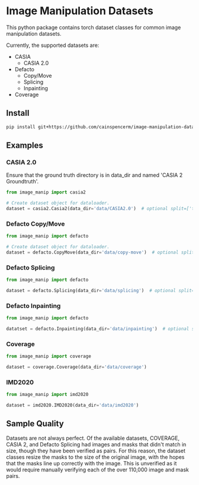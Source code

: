 # Image Manipulation Datasets

This python package contains torch dataset classes for common image manipulation datasets.

Currently, the supported datasets are:
- CASIA
    - CASIA 2.0
- Defacto
    - Copy/Move
    - Splicing
    - Inpainting
- Coverage

## Install
```bash
pip install git+https://github.com/cainspencerm/image-manipulation-datasets.git@0.5
```

## Examples

### CASIA 2.0

Ensure that the ground truth directory is in data_dir and named 'CASIA 2 Groundtruth'.

```python
from image_manip import casia2

# Create dataset object for dataloader.
dataset = casia2.Casia2(data_dir='data/CASIA2.0')  # optional split=['train', 'val', 'test', 'benchmark', 'full']
```

### Defacto Copy/Move

```python
from image_manip import defacto

# Create dataset object for dataloader.
dataset = defacto.CopyMove(data_dir='data/copy-move')  # optional split=['train', 'val', 'test', 'benchmark', 'full']
```

### Defacto Splicing

```python
from image_manip import defacto

dataset = defacto.Splicing(data_dir='data/splicing')  # optional split=['train', 'val', 'test', 'benchmark', 'full']
```

### Defacto Inpainting

```python
from image_manip import defacto

datatset = defacto.Inpainting(data_dir='data/inpainting')  # optional split=['train', 'val', 'test', 'benchmark', 'full']
```

### Coverage

```python
from image_manip import coverage

dataset = coverage.Coverage(data_dir='data/coverage')
```

### IMD2020

```python
from image_manip import imd2020

dataset = imd2020.IMD2020(data_dir='data/imd2020')
```

## Sample Quality

Datasets are not always perfect. Of the available datasets, COVERAGE, CASIA 2, and Defacto Splicing had images and masks that didn't match in size, though they have been verified as pairs. For this reason, the dataset classes resize the masks to the size of the original image, with the hopes that the masks line up correctly with the image. This is unverified as it would require manually verifying each of the over 110,000 image and mask pairs.

